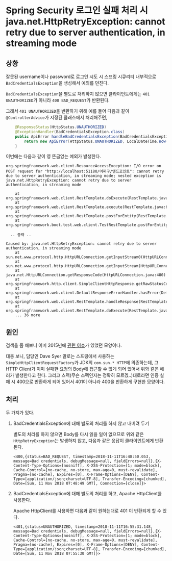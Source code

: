 # Spring Security 로그인 실패 처리 시 java.net.HttpRetryException: cannot retry due to server authentication, in streaming mode

## 상황

잘못된 username이나 password로 로그인 시도 시 스프링 시큐리티 내부적으로 `BadCredentialsException`을 생성해서 예외를 던진다.

`BadCredentialsException`을 별도로 처리하지 않으면 클라이언트에게는 `401 UNAUTHORIZED`가 아니라 `400 BAD_REQUEST`가 반환된다.

그래서 `401 UNAUTHORIZED`을 반환하기 위해 예를 들어 다음과 같이 `@ControllerAdvice`가 지정된 클래스에서 처리해주면,

```java
    @ResponseStatus(HttpStatus.UNAUTHORIZED)
    @ExceptionHandler(BadCredentialsException.class)
    public ApiError handleBadCredentialsException(BadCredentialsException e) {
        return new ApiError(HttpStatus.UNAUTHORIZED, LocalDateTime.now().toString(), e.getMessage());
    }
```

이번에는 다음과 같이 영 뜬금없는 예외가 발생한다.

```
org.springframework.web.client.ResourceAccessException: I/O error on POST request for "http://localhost:51180/어쩌구/엔드포인트": cannot retry due to server authentication, in streaming mode; nested exception is java.net.HttpRetryException: cannot retry due to server authentication, in streaming mode

	at org.springframework.web.client.RestTemplate.doExecute(RestTemplate.java:743)
	at org.springframework.web.client.RestTemplate.execute(RestTemplate.java:669)
	at org.springframework.web.client.RestTemplate.postForEntity(RestTemplate.java:444)
	at org.springframework.boot.test.web.client.TestRestTemplate.postForEntity(TestRestTemplate.java:502)

  .. 중략 ..
  
Caused by: java.net.HttpRetryException: cannot retry due to server authentication, in streaming mode
	at sun.net.www.protocol.http.HttpURLConnection.getInputStream0(HttpURLConnection.java:1638)
	at sun.net.www.protocol.http.HttpURLConnection.getInputStream(HttpURLConnection.java:1441)
	at java.net.HttpURLConnection.getResponseCode(HttpURLConnection.java:480)
	at org.springframework.http.client.SimpleClientHttpResponse.getRawStatusCode(SimpleClientHttpResponse.java:55)
	at org.springframework.web.client.DefaultResponseErrorHandler.hasError(DefaultResponseErrorHandler.java:51)
	at org.springframework.web.client.RestTemplate.handleResponse(RestTemplate.java:765)
	at org.springframework.web.client.RestTemplate.doExecute(RestTemplate.java:735)
	... 36 more
```

## 원인

검색을 좀 해보니 이미 2015년에 [관련 이슈](https://github.com/spring-projects/spring-security-oauth/issues/441#issuecomment-92033542)가 있었던 모양이다.

대충 보니, 담당인 Dave Syer 말로는 스프링에서 사용하는 `SimpleHttpClientRequestFactory`가 JDK의 `com.sun.* HTTP`에 의존하는데, 그 HTTP Client가 이미 실패한 요청의 Body에 접근할 수 없게 되어 있어서 위와 같은 에러가 발생한다고 한다. 그리고 스펙(무슨 스펙인지는 정확히 모르겠..)대로라면 인증 실패 시 400으로 반환하게 되어 있어서 401이 아니라 400을 반환하게 구현한 모양이다.

## 처리

두 가지가 있다.

1. BadCredentialsException에 대해 별도의 처리를 하지 않고 내버려 두기

    별도의 처리를 하지 않으면 Body를 다시 읽을 일이 없으므로 위와 같은 `HttpRetryException`는 발생하지 않고, 다음과 같은 응답이 클라이언트에게 반환된다.

    ```
    <400,{status=BAD_REQUEST, timestamp=2018-11-11T16:48:50.053, message=Bad credentials, debugMessage=null, fieldErrors=null},{X-Content-Type-Options=[nosniff], X-XSS-Protection=[1; mode=block], Cache-Control=[no-cache, no-store, max-age=0, must-revalidate], Pragma=[no-cache], Expires=[0], X-Frame-Options=[DENY], Content-Type=[application/json;charset=UTF-8], Transfer-Encoding=[chunked], Date=[Sun, 11 Nov 2018 07:48:49 GMT], Connection=[close]}>
    ```

1. BadCredentialsException에 대해 별도의 처리를 하고, Apache HttpClient를 사용한다.

    Apache HttpClient를 사용하면 다음과 같이 원하는대로 401 이 반환되게 할 수 있다.
    
    ```
    <401,{status=UNAUTHORIZED, timestamp=2018-11-11T16:55:31.148, message=Bad credentials, debugMessage=null, fieldErrors=null},{X-Content-Type-Options=[nosniff], X-XSS-Protection=[1; mode=block], Cache-Control=[no-cache, no-store, max-age=0, must-revalidate], Pragma=[no-cache], Expires=[0], X-Frame-Options=[DENY], Content-Type=[application/json;charset=UTF-8], Transfer-Encoding=[chunked], Date=[Sun, 11 Nov 2018 07:55:30 GMT]}>
    ```
